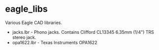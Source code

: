 # eagle_libs
Various Eagle CAD libraries.

* jacks.lbr - Phono jacks. Contains Clifford CL13345 6.35mm (1/4") TRS stereo jack.
* opa1622.lbr - Texas Instruments OPA1622